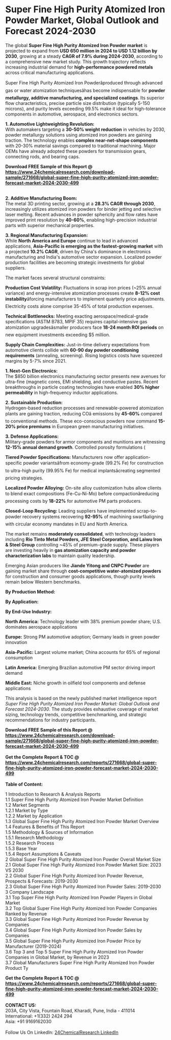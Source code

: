 <h1>Super Fine High Purity Atomized Iron Powder Market, Global Outlook and Forecast 2024-2030</h1><p>The global <strong>Super Fine High Purity Atomized Iron Powder market</strong> is projected to expand from <strong>USD 650 million in 2024 to USD 1.12 billion by 2030</strong>, growing at a steady <strong>CAGR of 7.9% during 2024-2030</strong>, according to a comprehensive new market study. This growth trajectory reflects increasing industrial demand for <strong>high-performance powdered metals</strong> across critical manufacturing applications.</p><p>Super Fine High Purity Atomized Iron Powderâproduced through advanced gas or water atomization techniquesâhas become indispensable for <strong>powder metallurgy, additive manufacturing, and specialized coatings</strong>. Its superior flow characteristics, precise particle size distribution (typically 5-150 microns), and purity levels exceeding 99.5% make it ideal for high-tolerance components in automotive, aerospace, and electronics sectors.</p><p><strong>1. Automotive Lightweighting Revolution:</strong><br>
With automakers targeting a <strong>30-50% weight reduction</strong> in vehicles by 2030, powder metallurgy solutions using atomized iron powders are gaining traction. The technology enables <strong>complex near-net-shape components</strong> with 20-30% material savings compared to traditional machining. Major OEMs have already adopted these powders for transmission gears, connecting rods, and bearing caps.</p><div><b>Download FREE Sample of this Report @ 
            <a href="https://www.24chemicalresearch.com/download-sample/271668/global-super-fine-high-purity-atomized-iron-powder-forecast-market-2024-2030-499">
            https://www.24chemicalresearch.com/download-sample/271668/global-super-fine-high-purity-atomized-iron-powder-forecast-market-2024-2030-499</a></b></div><br><p><strong>2. Additive Manufacturing Boom:</strong><br>
The metal 3D printing sector, growing at a <strong>28.3% CAGR through 2030</strong>, increasingly utilizes atomized iron powders for binder jetting and selective laser melting. Recent advances in powder sphericity and flow rates have improved print resolution by <strong>40-60%</strong>, enabling high-precision industrial parts with superior mechanical properties.</p><p><strong>3. Regional Manufacturing Expansion:</strong><br>
While <strong>North America and Europe</strong> continue to lead in advanced applications, <strong>Asia-Pacific is emerging as the fastest-growing market</strong> with a projected <strong>10.2% CAGR</strong>, driven by China's dominance in electronics manufacturing and India's automotive sector expansion. Localized powder production facilities are becoming strategic investments for global suppliers.</p><p>The market faces several structural constraints:</p><p><strong>Production Cost Volatility:</strong> Fluctuations in scrap iron prices (~25% annual variance) and energy-intensive atomization processes create <strong>8-12% cost instability</strong>âforcing manufacturers to implement quarterly price adjustments. Electricity costs alone comprise 35-45% of total production expenses.</p><p><strong>Technical Bottlenecks:</strong> Meeting exacting aerospace/medical-grade specifications (ASTM B783, MPIF 35) requires capital-intensive gas atomization upgradesâsmaller producers face <strong>18-24 month ROI periods</strong> on new equipment investments exceeding $5 million.</p><p><strong>Supply Chain Complexities:</strong> Just-in-time delivery expectations from automotive clients collide with <strong>60-90 day powder conditioning requirements</strong> (annealing, screening). Rising logistics costs have squeezed margins by 5-7% since 2021.</p><p><strong>1. Next-Gen Electronics:</strong><br>
The $850 billion electronics manufacturing sector presents new avenues for ultra-fine (magnetic cores, EMI shielding, and conductive pastes. Recent breakthroughs in particle coating technologies have enabled <strong>30% higher permeability</strong> in high-frequency inductor applications.</p><p><strong>2. Sustainable Production:</strong><br>
Hydrogen-based reduction processes and renewable-powered atomization plants are gaining traction, reducing COâ emissions by <strong>45-60%</strong> compared to conventional methods. These eco-conscious powders now command <strong>15-20% price premiums</strong> in European green manufacturing initiatives.</p><p><strong>3. Defense Applications:</strong><strong><br>
</strong>Military-grade powders for armor components and munitions are witnessing <strong>12-15% annual demand growth</strong>. Controlled porosity formulations (

</p><p><strong>Tiered Powder Specifications:</strong> Manufacturers now offer application-specific powder variantsâfrom economy-grade (99.2% Fe) for construction to ultra-high purity (99.95% Fe) for medical implantsâcreating segmented pricing strategies.</p><p><strong>Localized Powder Alloying:</strong> On-site alloy customization hubs allow clients to blend exact compositions (Fe-Cu-Ni-Mo) before compactionâreducing processing costs by <strong>18-22%</strong> for automotive PM parts producers.</p><p><strong>Closed-Loop Recycling:</strong> Leading suppliers have implemented scrap-to-powder recovery systems recovering <strong>92-95%</strong> of machining swarfâaligning with circular economy mandates in EU and North America.</p><p>The market remains <strong>moderately consolidated</strong>, with technology leaders including <strong>Rio Tinto Metal Powders, JFE Steel Corporation, and Laiwu Iron &amp; Steel Group</strong> controlling ~45% of premium-grade supply. These players are investing heavily in <strong>gas atomization capacity and powder characterization labs</strong> to maintain quality leadership.</p><p>Emerging Asian producers like <strong>Jiande Yitong and CNPC Powder</strong> are gaining market share through <strong>cost-competitive water-atomized powders</strong> for construction and consumer goods applications, though purity levels remain below Western benchmarks.</p><p><strong>By Production Method:</strong></p><p><strong>By Application:</strong></p><p><strong>By End-Use Industry:</strong></p><p><strong>North America:</strong> Technology leader with 38% premium powder share; U.S. dominates aerospace applications</p><p><strong>Europe:</strong> Strong PM automotive adoption; Germany leads in green powder innovation</p><p><strong>Asia-Pacific:</strong> Largest volume market; China accounts for 65% of regional consumption</p><p><strong>Latin America:</strong> Emerging Brazilian automotive PM sector driving import demand</p><p><strong>Middle East:</strong> Niche growth in oilfield tool components and defense applications</p><p>This analysis is based on the newly published market intelligence report <em>Super Fine High Purity Atomized Iron Powder Market: Global Outlook and Forecast 2024-2030</em>. The study provides exhaustive coverage of market sizing, technology trends, competitive benchmarking, and strategic recommendations for industry participants.</p><div><b>Download FREE Sample of this Report @ 
            <a href="https://www.24chemicalresearch.com/download-sample/271668/global-super-fine-high-purity-atomized-iron-powder-forecast-market-2024-2030-499">
            https://www.24chemicalresearch.com/download-sample/271668/global-super-fine-high-purity-atomized-iron-powder-forecast-market-2024-2030-499</a></b></div><br><div><b>Get the Complete Report & TOC @ 
            <a href="https://www.24chemicalresearch.com/reports/271668/global-super-fine-high-purity-atomized-iron-powder-forecast-market-2024-2030-499">
            https://www.24chemicalresearch.com/reports/271668/global-super-fine-high-purity-atomized-iron-powder-forecast-market-2024-2030-499</a></b></div><br>
            <b>Table of Content:</b><p>1 Introduction to Research & Analysis Reports<br />
    1.1 Super Fine High Purity Atomized Iron Powder Market Definition<br />
    1.2 Market Segments<br />
        1.2.1 Market by Type<br />
        1.2.2 Market by Application<br />
    1.3 Global Super Fine High Purity Atomized Iron Powder Market Overview<br />
    1.4 Features & Benefits of This Report<br />
    1.5 Methodology & Sources of Information<br />
        1.5.1 Research Methodology<br />
        1.5.2 Research Process<br />
        1.5.3 Base Year<br />
        1.5.4 Report Assumptions & Caveats<br />
2 Global Super Fine High Purity Atomized Iron Powder Overall Market Size<br />
    2.1 Global Super Fine High Purity Atomized Iron Powder Market Size: 2023 VS 2030<br />
    2.2 Global Super Fine High Purity Atomized Iron Powder Revenue, Prospects & Forecasts: 2019-2030<br />
    2.3 Global Super Fine High Purity Atomized Iron Powder Sales: 2019-2030<br />
3 Company Landscape<br />
    3.1 Top Super Fine High Purity Atomized Iron Powder Players in Global Market<br />
    3.2 Top Global Super Fine High Purity Atomized Iron Powder Companies Ranked by Revenue<br />
    3.3 Global Super Fine High Purity Atomized Iron Powder Revenue by Companies<br />
    3.4 Global Super Fine High Purity Atomized Iron Powder Sales by Companies<br />
    3.5 Global Super Fine High Purity Atomized Iron Powder Price by Manufacturer (2019-2024)<br />
    3.6 Top 3 and Top 5 Super Fine High Purity Atomized Iron Powder Companies in Global Market, by Revenue in 2023<br />
    3.7 Global Manufacturers Super Fine High Purity Atomized Iron Powder Product Ty</p><div><b>Get the Complete Report & TOC @ 
            <a href="https://www.24chemicalresearch.com/reports/271668/global-super-fine-high-purity-atomized-iron-powder-forecast-market-2024-2030-499">
            https://www.24chemicalresearch.com/reports/271668/global-super-fine-high-purity-atomized-iron-powder-forecast-market-2024-2030-499</a></b></div><br><b>CONTACT US:</b><br>
            203A, City Vista, Fountain Road, Kharadi, Pune, India - 411014<br>
            International: +1(332) 2424 294<br>
            Asia: +91 9169162030 <br><br>
            Follow Us On LinkedIn: <a href="https://www.linkedin.com/company/24chemicalresearch/">24ChemicalResearch LinkedIn</a>